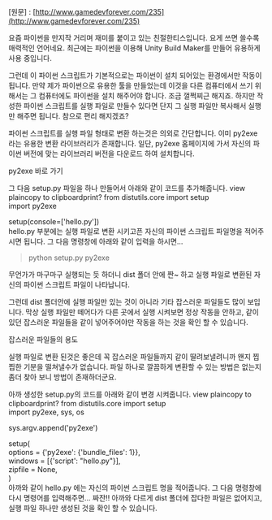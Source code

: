 [원문] : [http://www.gamedevforever.com/235](http://www.gamedevforever.com/235)

요즘 파이썬을 만지작 거리며 재미를 붙이고 있는 친절한티스입니다. 요게 쓰면 쓸수록 매력적인 언어네요. 최근에는 파이썬을 이용해 Unity Build Maker를 만들어 유용하게 사용 중입니다. 
 
그런데 이 파이썬 스크립트가 기본적으로는 파이썬이 설치 되어있는 환경에서만 작동이 됩니다. 만약 제가 파이썬으로 유용한 툴을 만들었는데 이것을 다른 컴퓨터에서 쓰기 위해서는 그 컴퓨터에도 파이썬을 설치 해주어야 합니다. 조금 껄쩍찌근 해지죠. 하지만 작성한 파이썬 스크립트를 실행 파일로 만들수 있다면 단지 그 실행 파일만 복사해서 실행만 해주면 됩니다. 참으로 편리 해지겠죠?
 

 
파이썬 스크립트를 실행 파일 형태로 변환 하는것은 의외로 간단합니다. 이미 py2exe 라는 유용한 변환 라이브러리가 존재합니다. 일단, py2exe 홈페이지에 가서 자신의 파이썬 버전에 맞는 라이브러리 버전을 다운로드 하여 설치합니다.
 

py2exe 바로 가기 
 
그 다음 setup.py 파일을 하나 만들어서 아래와 같이 코드를 추가해줍니다.
view plaincopy to clipboardprint?
from distutils.core import setup  
import py2exe  
  
setup(console=['hello.py'])  
hello.py 부분에는 실행 파일로 변환 시키고픈 자신의 파이썬 스크립트 파일명을 적어주시면 됩니다. 그 다음 명령창에 아래와 같이 입력을 하시면...

> python setup.py py2exe
 
무언가가 마구마구 실행되는 듯 하더니 dist 폴더 안에 짠~ 하고 실행 파일로 변환된 자신의 파이썬 스크립트 파일이 나타납니다.


 
그런데 dist 폴더안에 실행 파일만 있는 것이 아니라 기타 잡스러운 파일들도 많이 보입니다. 막상 실행 파일만 떼어다가 다른 곳에서 실행 시켜보면 정상 작동을 안하고, 같이 있던 잡스러운 파일들을 같이 넣어주어야만 작동을 하는 것을 확인 할 수 있습니다.
 

잡스러운 파일들의 용도 
 
실행 파일로 변환 된것은 좋은데 꼭 잡스러운 파일들까지 같이 딸려보낼려니까 왠지 찝찝한 기분을 떨쳐낼수가 없습니다. 파일 하나로 깔끔하게 변환할 수 있는 방법은 없는지 좀더 찾아 보니 방법이 존재하더군요.
 
아까 생성한 setup.py의 코드를 아래와 같이 변경 시켜줍니다.
view plaincopy to clipboardprint?
from distutils.core import setup  
import py2exe, sys, os  
  
sys.argv.append('py2exe')  
  
setup(  
    options = {'py2exe': {'bundle_files': 1}},  
    windows = [{'script': "hello.py"}],  
    zipfile = None,  
)  
아까와 같이 hello.py 에는 자신의 파이썬 스크립트 명을 적어줍니다. 그 다음 명령창에 다시 명령어를 입력해주면... 짜잔!! 아까와 다르게 dist 폴더에 잡다한 파일은 없어지고, 실행 파일 하나만 생성된 것을 확인 할 수 있습니다.
 
